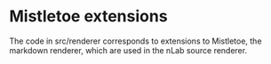 Mistletoe extensions
====================

The code in src/renderer corresponds to extensions to Mistletoe, the
markdown renderer, which are used in the nLab source renderer.

